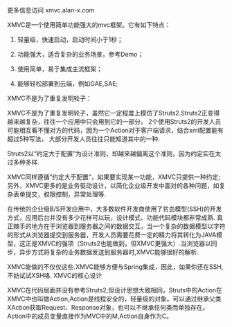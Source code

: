 更多信息访问 xmvc.alan-x.com

XMVC是一个使用简单功能强大的mvc框架。它有如下特点：

1. 轻量级，快速启动，启动时间小于1秒；

2. 功能强大，适合复杂的业务场景，参考Demo；

3. 使用简单，易于集成主流框架；

4. 能够轻松部署到云端，例如GAE,SAE;


XMVC不是为了重复发明轮子：

XMVC不是为了重复发明轮子，虽然它一定程度上模仿了Struts2.Struts2正变得越来越复杂，往往一个应用中只会用到它的一部分。 2个使用Struts2的开发人员可能相互看不懂对方的代码，因为一个Action对于客户端请求，结合xml配置能有超过5种写法， 大部分开发人员往往只能知道其中的一种.

Struts2以“约定大于配置”为设计准则，却越来越偏离这个准则，因为约定实在太过多种多样.

XMVC同样遵循“约定大于配置”，如果要实现某一功能，XMVC只提供一种约定;另外，XMVC更多的是业务驱动设计，以简化企业级开发中面对的各种问题，如复杂表单提交，权限控制，异常处理等.

在传统的企业级B/S开发应用中，大多数软件开发商使用了贫血模型(SSH)的开发方式，应用后台并没有多少花样可以玩，设计模式、功能代码模块都非常成熟. 真正棘手的地方在于浏览器到服务器之间的数据交互，当一个复杂的数据模型以字符的形式从浏览器提交到服务器，开发人员需要花费一定的精力将其转化为JAVA模型，这正是XMVC的强项（Struts2也能做到，但XMVC更强大）.当浏览器以同步，异步方式将复杂的业务数据发送到服务器时,XMVC能够很好的解析.

XMVC能做的不仅仅这些.XMVC能够方便与Spring集成，因此，如果你还在SSH,不妨试试XSH咯.
XMVC的核心设计

XMVC在代码层面并没有参考Struts2,但设计思想大致相同，Struts中的Action在XMVC中也叫做Action,Action是线程安全的，轻量级的对象。可以通过继承父类XAction获取Request、Response对象，也可以不继承任何类而单独存在。Action中的成员变量直接作为MVC中的M,Action自身作为C。